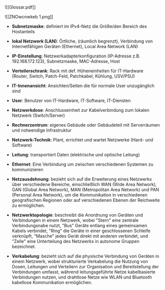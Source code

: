 ![[Glossar.pdf]]

![[ZNOwcnwkeb 1.png]]
- **Subnetzmaske**: definiert im IPv4-Netz die Größe/den Bereich des Hostanteils
- **lokal Netzwerk (LAN)**: Örtliche, (räumlich begrenzt), Verbindung von Internetfähigen Geräten (Ethernet), Local Area Network (LAN)
- **IP-Einstellung**: Netzwerkadapterkonfiguration (IP-Adresse z.B. 192.168.172.123), Subnetzmaske, MAC-Adresse, Host 
- **Verteilerschrank**: Rack mit def. Höheneinheiten für IT-Hardware (Router, Switch, Patch-Feld, Patchkabel, Kühlung, USV/PSU) 
- **IT-Innenansicht**: Ansichten/Seiten die für normale User unzugänglich sind
- **User**: Benutzer von IT-Hardware, IT-Software, IT-Diensten
- **Netzwerkdose**: Anschlusseinheit zur Kabelverbindung zum lokalen Netzwerk (Switch/Server)
- **Rechnerzentrum**: eigenes Gebäude oder Gebäudeteil mit Serverräumen und notwendige Infrastruktur
- **Netzwerk-Technik**: Plant, errichtet und wartet Netzwerke (Hard- und Software)
- **Leitung**: transportiert Daten (elektrische und optische Leitung)

- **Ethernet**: Eine Verbindung um zwischen verschiedenen Systemen zu kommunizieren
- **Netzausdehnung**: bezieht sich auf die Erweiterung eines Netzwerks über verschiedene Bereiche, einschließlich WAN (Wide Area Network), GAN (Global Area Network), MAN (Metropolitan Area Network) und PAN (Personal Area Network), um die Kommunikation in verschiedenen geografischen Regionen oder auf verschiedenen Ebenen der Reichweite zu ermöglichen.
- **Netzwerktopologie**: beschreibt die Anordnung von Geräten und Verbindungen in einem Netzwerk, wobei "Stern" eine zentrale Verbindungsnabe nutzt, "Bus" Geräte entlang eines gemeinsamen Kabels verbindet, "Ring" die Geräte in einer geschlossenen Schleife verknüpft, "Masche" jedes Gerät direkt mit anderen verbindet, und "Zelle" eine Unterteilung des Netzwerks in autonome Gruppen bezeichnet.
- **Verkabelung**: bezieht sich auf die physische Verbindung von Geräten in einem Netzwerk, wobei strukturierte Verkabelung die Nutzung von Dosen, Leitungen und Verteilern zur Organisation und Bereitstellung der Verbindungen umfasst, während leitungsgeführte Netze kabelbasierte Verbindungen nutzen, und drahtlose Netze wie WLAN und Bluetooth kabellose Kommunikation ermöglichen.